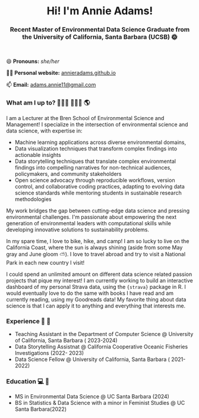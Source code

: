 
<h1 align="center"> Hi! I'm Annie Adams! </h1>

<h3 align="center"> Recent Master of Environmental Data Science Graduate from the University of California, Santa Barbara (UCSB) 🌞 </h3>

<br>

😄  **Pronouns:** *she/her* 

👩‍💻 **Personal website:** [annieradams.github.io](https://annieradams.github.io/)

📫 **Email:** adams.annie11@gmail.com

### What am I up to? 👩🏼‍🎓 🚵🏻‍♀️ 🌎

I am a Lecturer at the Bren School of Environmental Science and Management! I specialize in the intersection of environmental science and data science, with expertise in:

- Machine learning applications across diverse environmental domains,
- Data visualization techniques that transform complex findings into actionable insights
- Data storytelling techniques that translate complex environmental findings into compelling narratives for non-technical audiences, policymakers, and community stakeholders
- Open science advocacy through reproducible workflows, version control, and collaborative coding practices, adapting to evolving data science standards while mentoring students in sustainable research 
  methodologies

My work bridges the gap between cutting-edge data science and pressing environmental challenges. I'm passionate about empowering the next generation of environmental leaders with computational skills while developing innovative solutions to sustainability problems.

In my spare time, I love to bike, hike, and camp! I am so lucky to live on the California Coast, where the sun is always shining (aside from some May gray and June gloom ⛅️). I love to travel abroad and try to visit a National Park in each new country I visit! 

 I could spend an unlimited amount on different data science related passion projects that pique my interest! I am currently working to build an interactive dashboard of my personal Strava data, using the `{strava}` package in R. I would eventually love to do the same with books I have read and am currently reading, using my Goodreads data! My favorite thing about data science is that I can apply it to anything and everything that interests me. 

 ### Experience 🐠 🌊
- Teaching Assistant in the Department of Computer Science @ University of California, Santa Barbara ( 2023-2024)
- Data Storytelling Assistnat @ California Cooperative Oceanic Fisheries Investigations (2022- 2023)
- Data Science Fellow @ University of California, Santa Barbara ( 2021-2022)

### Education 💻 📓

- MS in Environmental Data Science @ UC Santa Barbara (2024)
- BS in Statistics & Data Science with a minor in Feminist Studies @ UC Santa Barbara(2022)
<!--
**annieradams/annieradams** is a ✨ _special_ ✨ repository because its `README.md` (this file) appears on your GitHub profile.


Here are some ideas to get you started:

- 🔭 I’m currently working on ...
- 🌱 I’m currently learning ...
- 👯 I’m looking to collaborate on ...
- 🤔 I’m looking for help with ...
- 💬 Ask me about ...
- 📫 How to reach me: ...
- 😄 Pronouns: ...
- ⚡ Fun fact: ...
-->
